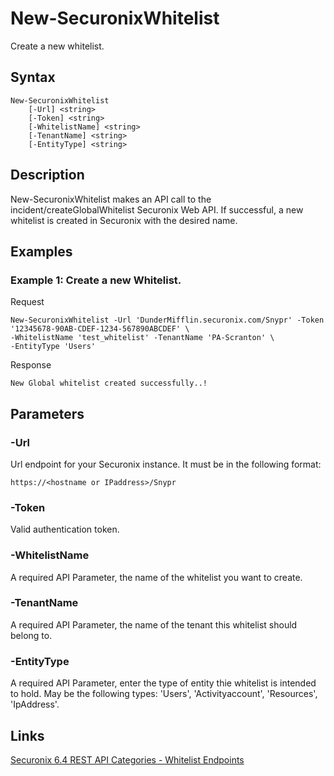 # New-SecuronixWhitelist
Create a new whitelist.

## Syntax
```
New-SecuronixWhitelist
    [-Url] <string>
    [-Token] <string>
    [-WhitelistName] <string>
    [-TenantName] <string>
    [-EntityType] <string>
```

## Description
New-SecuronixWhitelist makes an API call to the incident/createGlobalWhitelist Securonix Web API. If successful, a new whitelist is created in Securonix with the desired name.

## Examples

### Example 1: Create a new Whitelist.
Request
```
New-SecuronixWhitelist -Url 'DunderMifflin.securonix.com/Snypr' -Token '12345678-90AB-CDEF-1234-567890ABCDEF' \
-WhitelistName 'test_whitelist' -TenantName 'PA-Scranton' \ 
-EntityType 'Users'
```

Response
```
New Global whitelist created successfully..!
```

## Parameters

### -Url
Url endpoint for your Securonix instance.
It must be in the following format:
```
https://<hostname or IPaddress>/Snypr
```

### -Token
Valid authentication token.

### -WhitelistName
A required API Parameter, the name of the whitelist you want to create.

### -TenantName
A required API Parameter, the name of the tenant this whitelist should belong to.

### -EntityType
A required API Parameter, enter the type of entity thie whitelist is intended to hold. May be the following types: 'Users', 'Activityaccount', 'Resources', 'IpAddress'.

## Links
[Securonix 6.4 REST API Categories - Whitelist Endpoints](https://documentation.securonix.com/onlinedoc/Content/6.4%20Cloud/Content/SNYPR%206.4/6.4%20Guides/Web%20Services/6.4_REST%20API%20Categories.htm#WhitelistEndpoints)